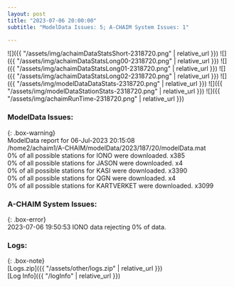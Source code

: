 ```yaml
---
layout: post
title: "2023-07-06 20:00:00"
subtitle: "ModelData Issues: 5; A-CHAIM System Issues: 1"

---
```


![]({{ "/assets/img/achaimDataStatsShort-2318720.png" | relative_url }})
![]({{ "/assets/img/achaimDataStatsLong00-2318720.png" | relative_url }})
![]({{ "/assets/img/achaimDataStatsLong01-2318720.png" | relative_url }})
![]({{ "/assets/img/achaimDataStatsLong02-2318720.png" | relative_url }})
![]({{ "/assets/img/modelDataDataStats-2318720.png" | relative_url }})
![]({{ "/assets/img/modelDataStationStats-2318720.png" | relative_url }})
![]({{ "/assets/img/achaimRunTime-2318720.png" | relative_url }})


### ModelData Issues:  
  
{: .box-warning}  
 ModelData report for 06-Jul-2023 20:15:08   
 /home2/achaim1/A-CHAIM/modelData/2023/187/20/modelData.mat   
 0% of all possible stations for IONO were downloaded. x385   
 0% of all possible stations for JASON were downloaded. x4   
 0% of all possible stations for KASI were downloaded. x3390   
 0% of all possible stations for QGN were downloaded. x4   
 0% of all possible stations for KARTVERKET were downloaded. x3099   
  
### A-CHAIM System Issues:  
  
{: .box-error}  
2023-07-06 19:50:53 IONO data rejecting 0% of data.  

### Logs:  
  
{: .box-note}  
[Logs.zip]({{ "/assets/other/logs.zip" | relative_url }})  
[Log Info]({{ "/logInfo" | relative_url }})  
